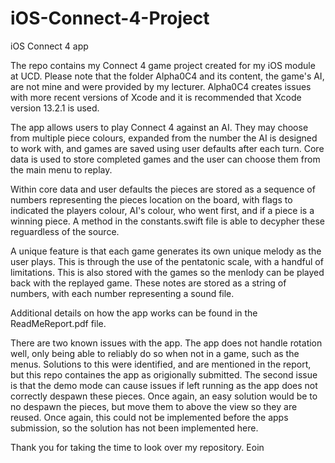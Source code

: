 # iOS-Connect-4-Project
iOS Connect 4 app

The repo contains my Connect 4 game project created for my iOS module at UCD. Please note that the folder Alpha0C4 and its content, the game's AI, are not mine and were provided by my lecturer. Alpha0C4 creates issues with more recent versions of Xcode and it is recommended that Xcode version 13.2.1 is used.

The app allows users to play Connect 4 against an AI. They may choose from multiple piece colours, expanded from the number the AI is designed to work with, and games are saved using user defaults after each turn. Core data is used to store completed games and the user can choose them from the main menu to replay. 

Within core data and user defaults the pieces are stored as a sequence of numbers representing the pieces location on the board, with flags to indicated the players colour, AI's colour, who went first, and if a piece is a winning piece. A method in the constants.swift file is able to decypher these  reguardless of the source. 

A unique feature is that each game generates its own unique melody as the user plays. This is through the use of the pentatonic scale, with a handful of limitations. This is also stored with the games so the menlody can be played back with the replayed game. These notes are stored as a string of numbers, with each number representing a sound file.

Additional details on how the app works can be found in the ReadMeReport.pdf file. 

There are two known issues with the app. The app does not handle rotation well, only being able to reliably do so when not in a game, such as the menus. Solutions to this were identified, and are mentioned in the report, but this repo containes the app as origionally submitted. The second issue is that the demo mode can cause issues if left running as the app does not correctly despawn these pieces. Once again, an easy solution would be to no despawn the pieces, but move them to above the view so they are reused. Once again, this could not be implemented before the apps submission, so the solution has not been implemented here.  

Thank you for taking the time to look over my repository. 
Eoin
